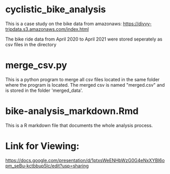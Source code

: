 # cyclistic_bike_analysis
This is a case study on the bike data from amazonaws: https://divvy-tripdata.s3.amazonaws.com/index.html

The bike ride data from April 2020 to April 2021 were stored seperately as csv files in the directory

# merge_csv.py
This is a python program to merge all csv files located in the same folder where the program is located. The merged csv is named "merged.csv" and is stored in the folder 'merged_data'.

# bike-analysis_markdown.Rmd
This is a R markdown file that documents the whole analysis process.

# Link for Viewing:
https://docs.google.com/presentation/d/1ptxsWeENHbWzG0G4eNxXYBI6opm_seBu-kctbbup5lc/edit?usp=sharing



